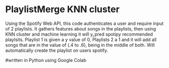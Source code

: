 # PlaylistMerge KNN cluster

Using the Spotify Web API, this code authenticates a user and require input of 2 playlists. It gathers features about songs in the playlists, then using 
KNN cluster and machine learning it will y_pred spotipy recommended playlsits. Playlist 1 is given a y value of 0, Playlists 2 a 1 and it will add all
songs that are in the value of (.4 to .6), being in the middle of both. Will automatically create the playlist on users spotify.

#written in Python using Google Colab
